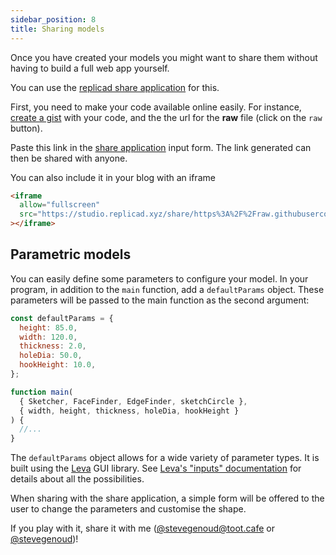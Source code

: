 ```yaml
---
sidebar_position: 8
title: Sharing models
---
```


Once you have created your models you might want to share them without having
to build a full web app yourself.

You can use the [replicad share application](https://studio.replicad.xyz/share)
for this.

First, you need to make your code available online easily. For instance, [create
a gist](https://gist.github.com/) with your code, and the the url for the
**raw** file (click on the `raw` button).

Paste this link in the [share application](https://studio.replicad.xyz/share)
input form. The link generated can then be shared with anyone.

You can also include it in your blog with an iframe

```html
<iframe
  allow="fullscreen"
  src="https://studio.replicad.xyz/share/https%3A%2F%2Fraw.githubusercontent.com%2Fsgenoud%2Freplicad%2Fmain%2Fpackages%2Freplicad-docs%2Fexamples%2FsimpleVase.js"
></iframe>
```

## Parametric models

You can easily define some parameters to configure your model. In your program,
in addition to the `main` function, add a `defaultParams` object. These
parameters will be passed to the main function as the second argument:

```js
const defaultParams = {
  height: 85.0,
  width: 120.0,
  thickness: 2.0,
  holeDia: 50.0,
  hookHeight: 10.0,
};

function main(
  { Sketcher, FaceFinder, EdgeFinder, sketchCircle },
  { width, height, thickness, holeDia, hookHeight }
) {
  //...
}
```

The `defaultParams` object allows for a wide variety of parameter types. It is
built using the [Leva](https://github.com/pmndrs/leva) GUI library.
See [Leva's "inputs" documentation](https://github.com/pmndrs/leva/blob/main/docs/inputs.md)
for details about all the possibilities.

When sharing with the share application, a simple form will be offered to the
user to change the parameters and customise the shape.

If you play with it, share it with me
([@stevegenoud@toot.cafe](https://toot.cafe/@stevegenoud) or
[@stevegenoud](https://twitter.com/stevegenoud))!
